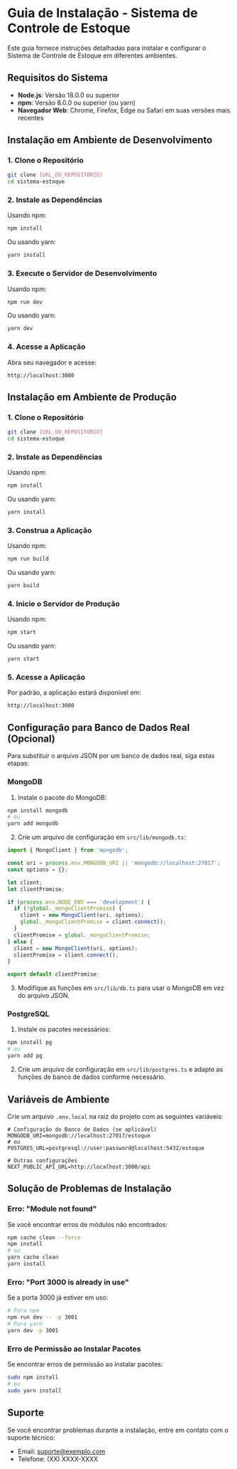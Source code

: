 # Guia de Instalação - Sistema de Controle de Estoque

Este guia fornece instruções detalhadas para instalar e configurar o Sistema de Controle de Estoque em diferentes ambientes.

## Requisitos do Sistema

- **Node.js**: Versão 18.0.0 ou superior
- **npm**: Versão 8.0.0 ou superior (ou yarn)
- **Navegador Web**: Chrome, Firefox, Edge ou Safari em suas versões mais recentes

## Instalação em Ambiente de Desenvolvimento

### 1. Clone o Repositório

```bash
git clone [URL_DO_REPOSITORIO]
cd sistema-estoque
```

### 2. Instale as Dependências

Usando npm:
```bash
npm install
```

Ou usando yarn:
```bash
yarn install
```

### 3. Execute o Servidor de Desenvolvimento

Usando npm:
```bash
npm run dev
```

Ou usando yarn:
```bash
yarn dev
```

### 4. Acesse a Aplicação

Abra seu navegador e acesse:
```
http://localhost:3000
```

## Instalação em Ambiente de Produção

### 1. Clone o Repositório

```bash
git clone [URL_DO_REPOSITORIO]
cd sistema-estoque
```

### 2. Instale as Dependências

Usando npm:
```bash
npm install
```

Ou usando yarn:
```bash
yarn install
```

### 3. Construa a Aplicação

Usando npm:
```bash
npm run build
```

Ou usando yarn:
```bash
yarn build
```

### 4. Inicie o Servidor de Produção

Usando npm:
```bash
npm start
```

Ou usando yarn:
```bash
yarn start
```

### 5. Acesse a Aplicação

Por padrão, a aplicação estará disponível em:
```
http://localhost:3000
```

## Configuração para Banco de Dados Real (Opcional)

Para substituir o arquivo JSON por um banco de dados real, siga estas etapas:

### MongoDB

1. Instale o pacote do MongoDB:
```bash
npm install mongodb
# ou
yarn add mongodb
```

2. Crie um arquivo de configuração em `src/lib/mongodb.ts`:
```typescript
import { MongoClient } from 'mongodb';

const uri = process.env.MONGODB_URI || 'mongodb://localhost:27017';
const options = {};

let client;
let clientPromise;

if (process.env.NODE_ENV === 'development') {
  if (!global._mongoClientPromise) {
    client = new MongoClient(uri, options);
    global._mongoClientPromise = client.connect();
  }
  clientPromise = global._mongoClientPromise;
} else {
  client = new MongoClient(uri, options);
  clientPromise = client.connect();
}

export default clientPromise;
```

3. Modifique as funções em `src/lib/db.ts` para usar o MongoDB em vez do arquivo JSON.

### PostgreSQL

1. Instale os pacotes necessários:
```bash
npm install pg
# ou
yarn add pg
```

2. Crie um arquivo de configuração em `src/lib/postgres.ts` e adapte as funções de banco de dados conforme necessário.

## Variáveis de Ambiente

Crie um arquivo `.env.local` na raiz do projeto com as seguintes variáveis:

```
# Configuração do Banco de Dados (se aplicável)
MONGODB_URI=mongodb://localhost:27017/estoque
# ou
POSTGRES_URL=postgresql://user:password@localhost:5432/estoque

# Outras configurações
NEXT_PUBLIC_API_URL=http://localhost:3000/api
```

## Solução de Problemas de Instalação

### Erro: "Module not found"

Se você encontrar erros de módulos não encontrados:

```bash
npm cache clean --force
npm install
# ou
yarn cache clean
yarn install
```

### Erro: "Port 3000 is already in use"

Se a porta 3000 já estiver em uso:

```bash
# Para npm
npm run dev -- -p 3001
# Para yarn
yarn dev -p 3001
```

### Erro de Permissão ao Instalar Pacotes

Se encontrar erros de permissão ao instalar pacotes:

```bash
sudo npm install
# ou
sudo yarn install
```

## Suporte

Se você encontrar problemas durante a instalação, entre em contato com o suporte técnico:

- Email: suporte@exemplo.com
- Telefone: (XX) XXXX-XXXX

